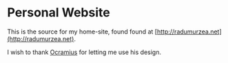 # Personal Website

This is the source for my home-site, found found at [http://radumurzea.net](http://radumurzea.net).

I wish to thank [Ocramius](https://github.com/Ocramius) for letting me use his design.
